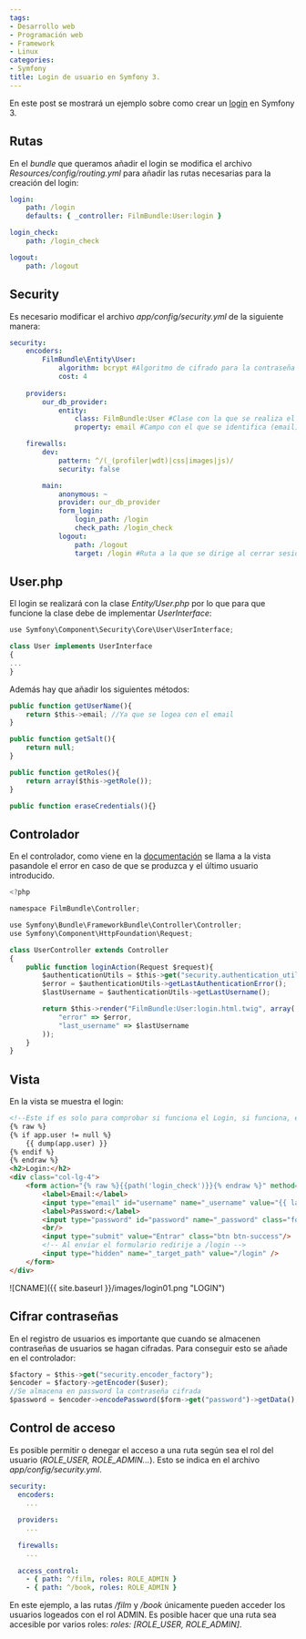 ```yaml
---
tags:
- Desarrollo web
- Programación web
- Framework
- Linux
categories:
- Symfony
title: Login de usuario en Symfony 3.
---
```


En este post se mostrará un ejemplo sobre como crear un [login](http://symfony.com/doc/current/security/form_login_setup.html) en Symfony 3.

## Rutas

En el *bundle* que queramos añadir el login se modifica el archivo *Resources/config/routing.yml* para añadir las rutas necesarias para la creación del login:

```yml
login:
    path: /login
    defaults: { _controller: FilmBundle:User:login }

login_check:
    path: /login_check

logout:
    path: /logout
```

## Security

Es necesario modificar el archivo *app/config/security.yml* de la siguiente manera:

```yml
security:
    encoders:
        FilmBundle\Entity\User:
            algorithm: bcrypt #Algoritmo de cifrado para la contraseña
            cost: 4
            
    providers:
        our_db_provider: 
            entity:
                class: FilmBundle:User #Clase con la que se realiza el login (Usuario)
                property: email #Campo con el que se identifica (email)

    firewalls:
        dev:
            pattern: ^/(_(profiler|wdt)|css|images|js)/
            security: false

        main:
            anonymous: ~
            provider: our_db_provider 
            form_login:
                login_path: /login
                check_path: /login_check
            logout:
                path: /logout
                target: /login #Ruta a la que se dirige al cerrar sesión (vuelve al login)
```

## User.php

El login se realizará con la clase *Entity/User.php* por lo que para que funcione la clase debe de implementar *UserInterface*: 

```javascript
use Symfony\Component\Security\Core\User\UserInterface;

class User implements UserInterface
{
...
}
```

Además hay que añadir los siguientes métodos:

```javascript
public function getUserName(){
    return $this->email; //Ya que se logea con el email
}

public function getSalt(){
    return null;
}

public function getRoles(){
    return array($this->getRole());
}

public function eraseCredentials(){}
```

## Controlador

En el controlador, como viene en la [documentación](http://symfony.com/doc/current/security/form_login_setup.html) se llama a la vista pasandole el error en caso de que se produzca y el último usuario introducido.

```javascript
<?php

namespace FilmBundle\Controller;

use Symfony\Bundle\FrameworkBundle\Controller\Controller;
use Symfony\Component\HttpFoundation\Request;

class UserController extends Controller
{
    public function loginAction(Request $request){
        $authenticationUtils = $this->get("security.authentication_utils");
        $error = $authenticationUtils->getLastAuthenticationError();
        $lastUsername = $authenticationUtils->getLastUsername();

        return $this->render("FilmBundle:User:login.html.twig", array(
            "error" => $error,
            "last_username" => $lastUsername
        ));
    }
}
```

## Vista

En la vista se muestra el login:

```html
<!--Este if es solo para comprobar si funciona el Login, si funciona, eliminarlo-->
{% raw %}
{% if app.user != null %}
	{{ dump(app.user) }}
{% endif %}
{% endraw %}
<h2>Login:</h2>
<div class="col-lg-4">
	<form action="{% raw %}{{path('login_check')}}{% endraw %}" method="post">
		<label>Email:</label>
		<input type="email" id="username" name="_username" value="{{ last_username }}" class="form-control" />
		<label>Password:</label>
		<input type="password" id="password" name="_password" class="form-control" />
		<br/>
		<input type="submit" value="Entrar" class="btn btn-success"/>
		<!-- Al envíar el formulario redirije a /login -->
		<input type="hidden" name="_target_path" value="/login" />
	</form>
</div>
```


![CNAME]({{ site.baseurl }}/images/login01.png "LOGIN")

## Cifrar contraseñas

En el registro de usuarios es importante que cuando se almacenen contraseñas de usuarios se hagan cifradas. Para conseguir esto se añade en el controlador:

```javascript
$factory = $this->get("security.encoder_factory"); 
$encoder = $factory->getEncoder($user);
//Se almacena en password la contraseña cifrada
$password = $encoder->encodePassword($form->get("password")->getData(), $user->getSalt());    
```

## Control de acceso

Es posible permitir o denegar el acceso a una ruta según sea el rol del usuario (*ROLE_USER, ROLE_ADMIN...*). Esto se indica en el archivo *app/config/security.yml*. 

```yml
security:
  encoders:
    ...
   
  providers:
    ...
    
  firewalls:
    ...
    
  access_control:
    - { path: ^/film, roles: ROLE_ADMIN }
    - { path: ^/book, roles: ROLE_ADMIN }
```

En este ejemplo, a las rutas */film* y */book* únicamente pueden acceder los usuarios logeados con el rol ADMIN. Es posible hacer que una ruta sea accesible por varios roles: *roles: [ROLE_USER, ROLE_ADMIN]*.
